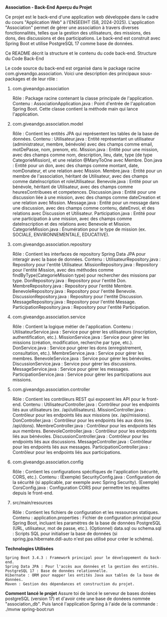 **Association - Back-End**
**Aperçu du Projet**

Ce projet est le back-end d'une application web développée dans le cadre du cours "Application Web" à l'ENSEEIHT (S8, 2024-2025). L'application "Association" permet de gérer une association à travers diverses fonctionnalités, telles que la gestion des utilisateurs, des missions, des dons, des discussions et des participations. Le back-end est construit avec Spring Boot et utilise PostgreSQL 17 comme base de données.

Ce README décrit la structure et le contenu du code back-end.
Structure du Code Back-End

Le code source du back-end est organisé dans le package racine com.giveandgo.association. Voici une description des principaux sous-packages et de leur rôle :
1. com.giveandgo.association

    Rôle : Package racine contenant la classe principale de l'application.
    Contenu :
        AssociationApplication.java : Point d'entrée de l'application Spring Boot. Cette classe contient la méthode main qui lance l'application.

2. com.giveandgo.association.model

    Rôle : Contient les entités JPA qui représentent les tables de la base de données.
    Contenu :
        Utilisateur.java : Entité représentant un utilisateur (administrateur, membre, bénévole) avec des champs comme email, motDePasse, nom, prenom, etc.
        Mission.java : Entité pour une mission, avec des champs comme nom, description, lieu, date, type (de type CategorieMission), et une relation @ManyToOne avec Membre.
        Don.java : Entité pour un don, avec des champs comme montant, date, nomDonateur, et une relation avec Mission.
        Membre.java : Entité pour un membre de l'association, héritant de Utilisateur, avec des champs comme dateInscription et roleUtilisateur.
        Benevole.java : Entité pour un bénévole, héritant de Utilisateur, avec des champs comme heuresContribuees et competences.
        Discussion.java : Entité pour une discussion liée à une mission, avec des champs comme dateCreation et une relation avec Mission.
        Message.java : Entité pour un message dans une discussion, avec des champs comme contenu, dateEnvoi, et des relations avec Discussion et Utilisateur.
        Participation.java : Entité pour une participation à une mission, avec des champs comme dateInscription et des relations avec Benevole et Mission.
        CategorieMission.java : Énumération pour le type de mission (ex. SOCIALE, ENVIRONNEMENTALE, EDUCATIVE).

3. com.giveandgo.association.repository

    Rôle : Contient les interfaces de repository Spring Data JPA pour interagir avec la base de données.
    Contenu :
        UtilisateurRepository.java : Repository pour l'entité Utilisateur.
        MissionRepository.java : Repository pour l'entité Mission, avec des méthodes comme findByType(CategorieMission type) pour rechercher des missions par type.
        DonRepository.java : Repository pour l'entité Don.
        MembreRepository.java : Repository pour l'entité Membre.
        BenevoleRepository.java : Repository pour l'entité Benevole.
        DiscussionRepository.java : Repository pour l'entité Discussion.
        MessageRepository.java : Repository pour l'entité Message.
        ParticipationRepository.java : Repository pour l'entité Participation.

4. com.giveandgo.association.service

    Rôle : Contient la logique métier de l'application.
    Contenu :
        UtilisateurService.java : Service pour gérer les utilisateurs (inscription, authentification, etc.).
        MissionService.java : Service pour gérer les missions (création, modification, recherche par type, etc.).
        DonService.java : Service pour gérer les dons (enregistrement, consultation, etc.).
        MembreService.java : Service pour gérer les membres.
        BenevoleService.java : Service pour gérer les bénévoles.
        DiscussionService.java : Service pour gérer les discussions.
        MessageService.java : Service pour gérer les messages.
        ParticipationService.java : Service pour gérer les participations aux missions.

5. com.giveandgo.association.controller

    Rôle : Contient les contrôleurs REST qui exposent les API pour le front-end.
    Contenu :
        UtilisateurController.java : Contrôleur pour les endpoints liés aux utilisateurs (ex. /api/utilisateurs).
        MissionController.java : Contrôleur pour les endpoints liés aux missions (ex. /api/missions).
        DonController.java : Contrôleur pour les endpoints liés aux dons (ex. /api/dons).
        MembreController.java : Contrôleur pour les endpoints liés aux membres.
        BenevoleController.java : Contrôleur pour les endpoints liés aux bénévoles.
        DiscussionController.java : Contrôleur pour les endpoints liés aux discussions.
        MessageController.java : Contrôleur pour les endpoints liés aux messages.
        ParticipationController.java : Contrôleur pour les endpoints liés aux participations.

6. com.giveandgo.association.config

    Rôle : Contient les configurations spécifiques de l'application (sécurité, CORS, etc.).
    Contenu :
        (Exemple) SecurityConfig.java : Configuration de la sécurité (si applicable, par exemple avec Spring Security).
        (Exemple) CorsConfig.java : Configuration CORS pour permettre les requêtes depuis le front-end.

7. src/main/resources

    Rôle : Contient les fichiers de configuration et les ressources statiques.
    Contenu :
        application.properties : Fichier de configuration principal pour Spring Boot, incluant les paramètres de la base de données PostgreSQL (URL, utilisateur, mot de passe, etc.).
        (Optionnel) data.sql ou schema.sql : Scripts SQL pour initialiser la base de données (si spring.jpa.hibernate.ddl-auto n'est pas utilisé pour créer le schéma).

**Technologies Utilisées**

    Spring Boot 3.4.3 : Framework principal pour le développement du back-end.
    Spring Data JPA : Pour l'accès aux données et la gestion des entités.
    PostgreSQL 17 : Base de données relationnelle.
    Hibernate : ORM pour mapper les entités Java aux tables de la base de données.
    Maven : Gestion des dépendances et construction du projet.
**Comment lancé le projet**
Assure toi de lancé le serveur de bases donées postgreSQL (version 17) et d'avoir crée une base de donéees nommée "association_db". Puis lancé l'application Spring à l'aide de la commande : ./mvnw spring-boot:run
